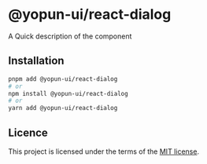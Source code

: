 # @yopun-ui/react-dialog

A Quick description of the component

## Installation

```sh
pnpm add @yopun-ui/react-dialog
# or
npm install @yopun-ui/react-dialog
# or
yarn add @yopun-ui/react-dialog
```

## Licence

This project is licensed under the terms of the
[MIT license](https://github.com/yopundotcom/yopun-ui/blob/master/LICENSE).
